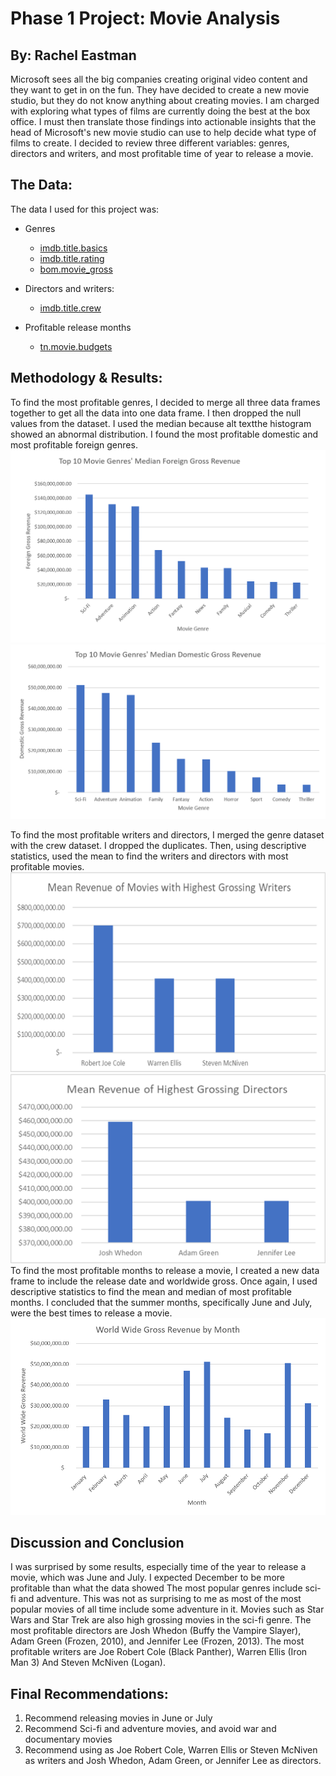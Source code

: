 # Phase 1 Project: Movie Analysis 
## By: Rachel Eastman 
Microsoft sees all the big companies creating original video content and they want to get in on the fun. They have decided to create a new movie studio, but they do not know anything about creating movies. I am charged with exploring what types of films are currently doing the best at the box office. I must then translate those findings into actionable insights that the head of Microsoft's new movie studio can use to help decide what type of films to create.
I decided to review three different variables: genres, directors and writers, and most profitable time of year to release a movie.

## The Data:
The data I used for this project was:
-	Genres
      - [imdb.title.basics](https://github.com/rcasey106/dsc-phase-1-project-v2-3/tree/master/zippedData)
      - [imdb.title.rating](https://github.com/rcasey106/dsc-phase-1-project-v2-3/tree/master/zippedData)
   	- [bom.movie_gross](https://github.com/rcasey106/dsc-phase-1-project-v2-3/tree/master/zippedData)

-  Directors and writers:
      - [imdb.title.crew](https://github.com/rcasey106/dsc-phase-1-project-v2-3/tree/master/zippedData)
      
-  Profitable release months
      - [tn.movie.budgets](https://github.com/rcasey106/dsc-phase-1-project-v2-3/tree/master/zippedData)

## Methodology & Results:
To find the most profitable genres, I decided to merge all three data frames together to get all the data into one data frame. I then dropped the null values from the dataset.  I used the median because alt textthe histogram showed an abnormal distribution. I found the most profitable domestic and most profitable foreign genres.
![alt text](https://raw.githubusercontent.com/rcasey106/dsc-phase-1-project-v2-3/master/foreign.png)
![alt text](https://raw.githubusercontent.com/rcasey106/dsc-phase-1-project-v2-3/master/domestic.png)

To find the most profitable writers and directors, I merged the genre dataset with the crew dataset. I dropped the duplicates. Then, using descriptive statistics, used the mean to find the writers and directors with most profitable movies. 
![alt text](https://raw.githubusercontent.com/rcasey106/dsc-phase-1-project-v2-3/master/writers.png)
![alt text](https://raw.githubusercontent.com/rcasey106/dsc-phase-1-project-v2-3/b83143a58ddb8e0dd64cc301f305482775d26720/directors.png)
To find the most profitable months to release a movie, I created a new data frame to include the release date and worldwide gross. Once again, I used descriptive statistics to find the mean and median of most profitable months. I concluded that the summer months, specifically June and July, were the best times to release a movie.
![alt text](https://raw.githubusercontent.com/rcasey106/dsc-phase-1-project-v2-3/master/ww_gross_month.png)


## Discussion and Conclusion
I was surprised by some results, especially time of the year to release a movie, which was June and July.  I expected December to be more profitable than what the data showed
The most popular genres include sci-fi and adventure. This was not as surprising to me as most of the most popular movies of all time include some adventure in it. Movies such as Star Wars and Star Trek are also high grossing movies in the sci-fi genre.
The most profitable directors are Josh Whedon (Buffy the Vampire Slayer), Adam Green (Frozen, 2010), and Jennifer Lee (Frozen, 2013).
The most profitable writers are Joe Robert Cole (Black Panther), Warren Ellis (Iron Man 3)
And Steven McNiven (Logan).

## Final Recommendations:
1.	Recommend releasing movies in June or July
2.	Recommend Sci-fi and adventure movies, and avoid war and documentary movies
3.	Recommend using as Joe Robert Cole, Warren Ellis or Steven McNiven as writers and Josh Whedon, Adam Green, or Jennifer Lee as directors.
